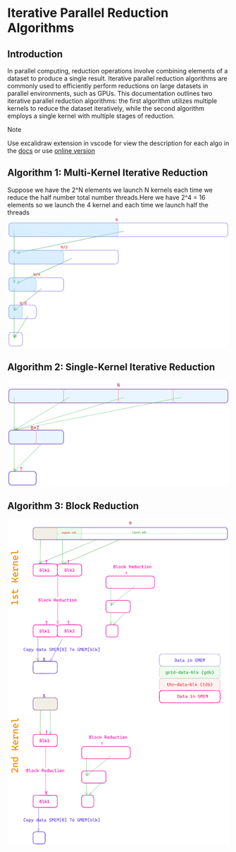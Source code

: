 # Iterative Parallel Reduction Algorithms

## Introduction

In parallel computing, reduction operations involve combining elements of a dataset to produce a single result. Iterative parallel reduction algorithms are commonly used to efficiently perform reductions on large datasets in parallel environments, such as GPUs. This documentation outlines two iterative parallel reduction algorithms: the first algorithm utilizes multiple kernels to reduce the dataset iteratively, while the second algorithm employs a single kernel with multiple stages of reduction.


> [!NOTE]  
> Use excalidraw extension in vscode for view the description for each algo in the [docs](docs/Reduction.excalidraw)
> or use [online version](https://excalidraw.com/#json=8ZDNdVUQ9Pz-V2upj1vaU,QGzuCZVbugcCEf-ZI-Ping)


## Algorithm 1: Multi-Kernel Iterative Reduction
Suppose we have the 2^N elements we launch N kernels each time we reduce the half number total number threads.Here we have 2^4 = 16 elements so we launch the 4 kernel and each time we launch half the threads
![alt text](assets/reduce0.png)

## Algorithm 2: Single-Kernel Iterative Reduction
![alt text](assets/reduce1.png)

## Algorithm 3: Block Reduction
![alt text](assets/reduce2.png)